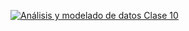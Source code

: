 [![Análisis y modelado de datos Clase 10](http://i.imgur.com/Fj8of89.png)](https://youtu.be/tMmCCmFTl44)